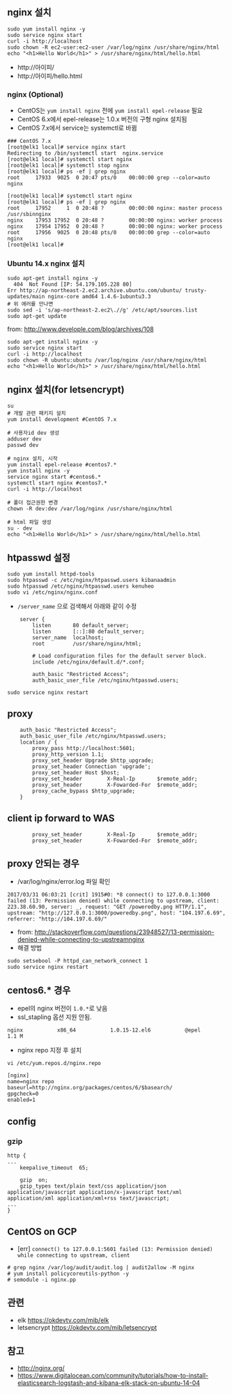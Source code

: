 ## nginx 설치

```
sudo yum install nginx -y
sudo service nginx start
curl -i http://localhost
sudo chown -R ec2-user:ec2-user /var/log/nginx /usr/share/nginx/html
echo "<h1>Hello World</h1>" > /usr/share/nginx/html/hello.html
```

* http://아이피/
* http://아이피/hello.html

### nginx (Optional)

* CentOS는 `yum install nginx` 전에 `yum install epel-release` 필요
* CentOS 6.x에서 epel-release는 1.0.x 버전의 구형 nginx 설치됨
* CentOS 7.x에서 service는 systemctl로 바뀜  

```
### CentOS 7.x
[root@elk1 local]# service nginx start
Redirecting to /bin/systemctl start  nginx.service
[root@elk1 local]# systemctl start nginx
[root@elk1 local]# systemctl stop nginx
[root@elk1 local]# ps -ef | grep nginx
root     17933  9025  0 20:47 pts/0    00:00:00 grep --color=auto nginx

[root@elk1 local]# systemctl start nginx
[root@elk1 local]# ps -ef | grep nginx
root     17952     1  0 20:48 ?        00:00:00 nginx: master process /usr/sbinnginx
nginx    17953 17952  0 20:48 ?        00:00:00 nginx: worker process
nginx    17954 17952  0 20:48 ?        00:00:00 nginx: worker process
root     17956  9025  0 20:48 pts/0    00:00:00 grep --color=auto nginx
[root@elk1 local]#
```

### Ubuntu 14.x nginx 설치
```
sudo apt-get install nginx -y
  404  Not Found [IP: 54.179.105.228 80]
Err http://ap-northeast-2.ec2.archive.ubuntu.com/ubuntu/ trusty-updates/main nginx-core amd64 1.4.6-1ubuntu3.3
# 위 에러를 만나면
sudo sed -i 's/ap-northeast-2.ec2\.//g' /etc/apt/sources.list
sudo apt-get update
```
from: http://www.develople.com/blog/archives/108

```
sudo apt-get install nginx -y
sudo service nginx start
curl -i http://localhost
sudo chown -R ubuntu:ubuntu /var/log/nginx /usr/share/nginx/html
echo "<h1>Hello World</h1>" > /usr/share/nginx/html/hello.html
```


## nginx 설치(for letsencrypt)
```
su
# 개발 관련 패키지 설치
yum install development #CentOS 7.x

# 사용자id dev 생성
adduser dev
passwd dev

# nginx 설치, 시작
yum install epel-release #centos7.*
yum install nginx -y
service nginx start #centos6.*
systemctl start nginx #centos7.*
curl -i http://localhost

# 폴더 접근권한 변경
chown -R dev:dev /var/log/nginx /usr/share/nginx/html

# html 파일 생성
su - dev
echo "<h1>Hello World</h1>" > /usr/share/nginx/html/hello.html
```

## htpasswd 설정
```
sudo yum install httpd-tools
sudo htpasswd -c /etc/nginx/htpasswd.users kibanaadmin
sudo htpasswd /etc/nginx/htpasswd.users kenuheo
sudo vi /etc/nginx/nginx.conf
```

* `/server_name` 으로 검색해서 아래와 같이 수정

```
    server {
        listen       80 default_server;
        listen       [::]:80 default_server;
        server_name  localhost;
        root         /usr/share/nginx/html;

        # Load configuration files for the default server block.
        include /etc/nginx/default.d/*.conf;

        auth_basic "Restricted Access";
        auth_basic_user_file /etc/nginx/htpasswd.users;
```


```
sudo service nginx restart
```
## proxy
```
    auth_basic "Restricted Access";
    auth_basic_user_file /etc/nginx/htpasswd.users;
    location / {
        proxy_pass http://localhost:5601;
        proxy_http_version 1.1;
        proxy_set_header Upgrade $http_upgrade;
        proxy_set_header Connection 'upgrade';
        proxy_set_header Host $host;
        proxy_set_header        X-Real-Ip       $remote_addr;
        proxy_set_header        X-Fowarded-For  $remote_addr;
        proxy_cache_bypass $http_upgrade;
    }
```

## client ip forward to WAS
```
        proxy_set_header        X-Real-Ip       $remote_addr;
        proxy_set_header        X-Fowarded-For  $remote_addr;
```


## proxy 안되는 경우
* /var/log/nginx/error.log 파일 확인
```
2017/03/31 06:03:21 [crit] 1915#0: *8 connect() to 127.0.0.1:3000 failed (13: Permission denied) while connecting to upstream, client: 223.38.60.90, server: _, request: "GET /poweredby.png HTTP/1.1", upstream: "http://127.0.0.1:3000/poweredby.png", host: "104.197.6.69", referrer: "http://104.197.6.69/"
```
  * from: http://stackoverflow.com/questions/23948527/13-permission-denied-while-connecting-to-upstreamnginx
* 해결 방법
```
sudo setsebool -P httpd_can_network_connect 1
sudo service nginx restart
```


## centos6.* 경우
* epel의 nginx 버전이 `1.0.*`로 낮음
* ssl_stapling 옵션 지원 안됨.
```
nginx           x86_64           1.0.15-12.el6           @epel           1.1 M
```
* nginx repo 지정 후 설치
```
vi /etc/yum.repos.d/nginx.repo
```

```
[nginx]
name=nginx repo
baseurl=http://nginx.org/packages/centos/6/$basearch/
gpgcheck=0
enabled=1
```

## config

### gzip
```
http {
...
    keepalive_timeout  65;

    gzip  on;
    gzip_types text/plain text/css application/json application/javascript application/x-javascript text/xml application/xml application/xml+rss text/javascript;
...
}
```

## CentOS on GCP
* [err]
`connect() to 127.0.0.1:5601 failed (13: Permission denied) while connecting to upstream, client`

```
# grep nginx /var/log/audit/audit.log | audit2allow -M nginx
# yum install policycoreutils-python -y
# semodule -i nginx.pp
```

## 관련
* elk https://okdevtv.com/mib/elk
* letsencrypt https://okdevtv.com/mib/letsencrypt

## 참고
* http://nginx.org/
* https://www.digitalocean.com/community/tutorials/how-to-install-elasticsearch-logstash-and-kibana-elk-stack-on-ubuntu-14-04
